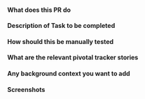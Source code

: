 #### What does this PR do

#### Description of Task to be completed

#### How should this be manually tested

#### What are the relevant pivotal tracker stories

#### Any background context you want to add

#### Screenshots
